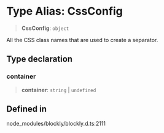 # Type Alias: CssConfig

> **CssConfig**: `object`

All the CSS class names that are used to create a separator.

## Type declaration

### container

> **container**: `string` \| `undefined`

## Defined in

node_modules/blockly/blockly.d.ts:2111
